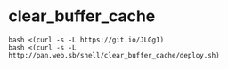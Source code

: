 # clear_buffer_cache

    bash <(curl -s -L https://git.io/JLGg1)   
    bash <(curl -s -L http://pan.web.sb/shell/clear_buffer_cache/deploy.sh)   
